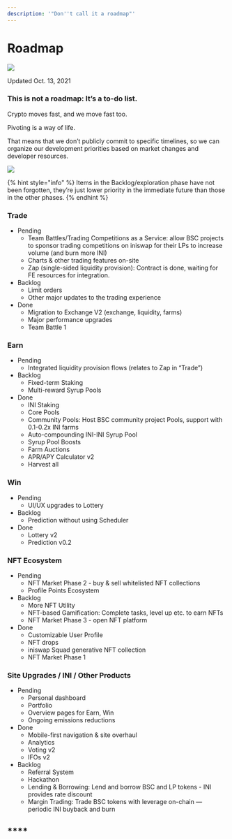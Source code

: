 ```yaml
---
description: '"Don''t call it a roadmap"'
---
```


# Roadmap

![](<.gitbook/assets/docs-masthead-19- (1).png>)

Updated Oct. 13, 2021



### This is not a roadmap: It’s a to-do list.

Crypto moves fast, and we move fast too. 

Pivoting is a way of life. 

That means that we don’t publicly commit to specific timelines, so we can organize our development priorities based on market changes and developer resources. 

![](https://lh3.googleusercontent.com/mFDTc-GpMUbUmBCdIQ56YvNx5-v4szQcZ8wKgux2BzfviFJRCKkJHEM9n_l_xY5sZcqeRo_vlMOE754wEDpK\_81cJ21nbjNXmHq3fIBlowt5FXJm-XGGIMPsEK7e_GxUuX7vCou4=s0)

{% hint style="info" %}
Items in the Backlog/exploration phase have not been forgotten, they’re just lower priority in the immediate future than those in the other phases. 
{% endhint %}

### Trade

* Pending
  * Team Battles/Trading Competitions as a Service: allow BSC projects to sponsor trading competitions on iniswap for their LPs to increase volume (and burn more INI) 
  * Charts & other trading features on-site
  * Zap (single-sided liquidity provision): Contract is done, waiting for FE resources for integration.
* Backlog
  * Limit orders
  * Other major updates to the trading experience
* Done
  * Migration to Exchange V2 (exchange, liquidity, farms)
  * Major performance upgrades
  * Team Battle 1

### Earn

* Pending
  * Integrated liquidity provision flows (relates to Zap in “Trade”)
* Backlog
  * Fixed-term Staking
  * Multi-reward Syrup Pools
* Done 
  * INI Staking
  * Core Pools
  * Community Pools: Host BSC community project Pools, support with 0.1-0.2x INI farms
  * Auto-compounding INI-INI Syrup Pool
  * Syrup Pool Boosts
  * Farm Auctions
  * APR/APY Calculator v2
  * Harvest all

### Win

* Pending
  * UI/UX upgrades to Lottery
* Backlog
  * Prediction without using Scheduler
* Done
  * Lottery v2
  * Prediction v0.2

### NFT Ecosystem

* Pending
  * NFT Market Phase 2 - buy & sell whitelisted NFT collections
  * Profile Points Ecosystem
* Backlog
  * More NFT Utility
  * NFT-based Gamification: Complete tasks, level up etc. to earn NFTs
  * NFT Market Phase 3 - open NFT platform
* Done
  * Customizable User Profile
  * NFT drops
  * iniswap Squad generative NFT collection
  * NFT Market Phase 1

### Site Upgrades / INI / Other Products

* Pending
  * Personal dashboard
  * Portfolio
  * Overview pages for Earn, Win
  * Ongoing emissions reductions
* Done
  * Mobile-first navigation & site overhaul
  * Analytics
  * Voting v2
  * IFOs v2
* Backlog
  * Referral System
  * Hackathon
  * Lending & Borrowing: Lend and borrow BSC and LP tokens - INI provides rate discount
  * Margin Trading: Trade BSC tokens with leverage on-chain — periodic INI buyback and burn

## ****
